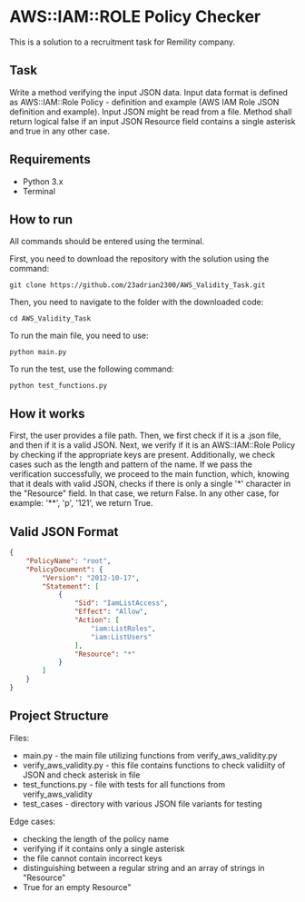 # AWS::IAM::ROLE Policy Checker
This is a solution to a recruitment task for Remility company.

## Task
Write a method verifying the input JSON data. Input data format is defined as AWS::IAM::Role Policy - definition and example (AWS IAM Role JSON definition and example). Input JSON might be read from a file. 
Method shall return logical false if an input JSON Resource field contains a single asterisk and true in any other case. 

## Requirements
- Python 3.x
- Terminal

## How to run
All commands should be entered using the terminal.

First, you need to download the repository with the solution using the command:

`git clone https://github.com/23adrian2300/AWS_Validity_Task.git`

Then, you need to navigate to the folder with the downloaded code:

`cd AWS_Validity_Task`


To run the main file, you need to use:

`python main.py`

To run the test, use the following command:

`python test_functions.py`

## How it works


First, the user provides a file path. Then, we first check if it is a .json file, and then if it is a valid JSON. Next, we verify if it is an AWS::IAM::Role Policy by checking if the appropriate keys are present. Additionally, we check cases such as the length and pattern of the name.
If we pass the verification successfully, we proceed to the main function, which, knowing that it deals with valid JSON, checks if there is only a single '*' character in the "Resource" field. 
In that case, we return False. In any other case, for example: '**', 'p', '121', we return True.

## Valid JSON Format
```json
{
    "PolicyName": "root",
    "PolicyDocument": {
        "Version": "2012-10-17",
        "Statement": [
            {
                "Sid": "IamListAccess",
                "Effect": "Allow",
                "Action": [
                    "iam:ListRoles",
                    "iam:ListUsers"
                ],
                "Resource": "*"
            }
        ]
    }
}
```

## Project Structure

Files:
- main.py - the main file utilizing functions from verify_aws_validity.py
- verify_aws_validity.py - this file contains functions to check validiity of JSON and check asterisk in file
- test_functions.py - file with tests for all functions from verify_aws_validity
- test_cases - directory with various JSON file variants for testing

Edge cases:

- checking the length of the policy name
- verifying if it contains only a single asterisk
- the file cannot contain incorrect keys
- distinguishing between a regular string and an array of strings in "Resource"
- True for an empty Resource"
